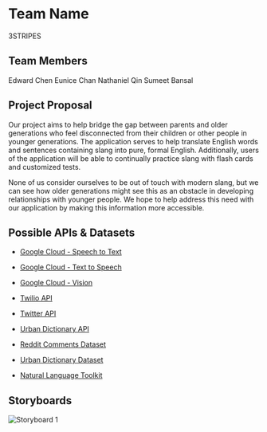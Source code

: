 # Team Name
3STRIPES

## Team Members
Edward Chen
Eunice Chan
Nathaniel Qin
Sumeet Bansal

## Project Proposal
Our project aims to help bridge the gap between parents and older generations who feel disconnected from their children or other people in younger generations. The application serves to help translate English words and sentences containing slang into pure, formal English. Additionally, users of the application will be able to continually practice slang with flash cards and customized tests.

None of us consider ourselves to be out of touch with modern slang, but we can see how older generations might see this as an obstacle in developing relationships with younger people. We hope to help address this need with our application by making this information more accessible.

## Possible APIs & Datasets
* [Google Cloud - Speech to Text](https://cloud.google.com/speech-to-text/)
* [Google Cloud - Text to Speech](https://cloud.google.com/text-to-speech/)
* [Google Cloud - Vision](https://cloud.google.com/vision/)
* [Twilio API](https://www.twilio.com/)
* [Twitter API](https://developer.twitter.com/en/docs.html)
* [Urban Dictionary API](https://github.com/zdict/zdict/wiki/Urban-dictionary-API-documentation)

* [Reddit Comments Dataset](https://www.kaggle.com/datasets?tagids=12043)
* [Urban Dictionary Dataset](https://www.kaggle.com/therohk/urban-dictionary-words-dataset)

* [Natural Language Toolkit](https://www.nltk.org/)

## Storyboards
![Storyboard 1]()
